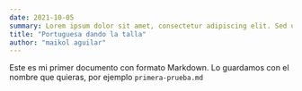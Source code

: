 ```yaml
---
date: 2021-10-05
summary: Lorem ipsum dolor sit amet, consectetur adipiscing elit. Sed ultricies congue erat, ut tempor felis euismod imperdiet.
title: "Portuguesa dando la talla"
author: "maikol aguilar"
---
```


Este es mi primer documento con formato Markdown. Lo guardamos con el nombre que quieras, por ejemplo `primera-prueba.md`
